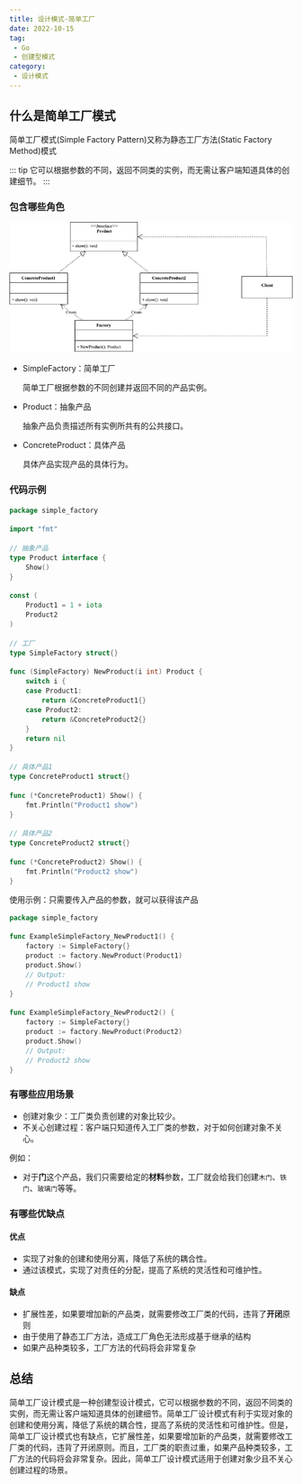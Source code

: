 ```yaml
---
title: 设计模式-简单工厂
date: 2022-10-15
tag:
 - Go
 - 创建型模式
category:
 - 设计模式
---
```


<!-- more -->

## 什么是简单工厂模式

简单工厂模式(Simple Factory Pattern)又称为静态工厂方法(Static Factory Method)模式

::: tip
它可以根据参数的不同，返回不同类的实例，而无需让客户端知道具体的创建细节。
:::

### 包含哪些角色

![simple-factory](../images/simple-factory.png)

- SimpleFactory：简单工厂

  简单工厂根据参数的不同创建并返回不同的产品实例。

- Product：抽象产品

  抽象产品负责描述所有实例所共有的公共接口。

- ConcreteProduct：具体产品

  具体产品实现产品的具体行为。

### 代码示例

```go
package simple_factory

import "fmt"

// 抽象产品
type Product interface {
	Show()
}

const (
	Product1 = 1 + iota
	Product2
)

// 工厂
type SimpleFactory struct{}

func (SimpleFactory) NewProduct(i int) Product {
	switch i {
	case Product1:
		return &ConcreteProduct1{}
	case Product2:
		return &ConcreteProduct2{}
	}
	return nil
}

// 具体产品1
type ConcreteProduct1 struct{}

func (*ConcreteProduct1) Show() {
	fmt.Println("Product1 show")
}

// 具体产品2
type ConcreteProduct2 struct{}

func (*ConcreteProduct2) Show() {
	fmt.Println("Product2 show")
}
```

使用示例：只需要传入产品的参数，就可以获得该产品

```go
package simple_factory

func ExampleSimpleFactory_NewProduct1() {
	factory := SimpleFactory{}
	product := factory.NewProduct(Product1)
	product.Show()
	// Output:
	// Product1 show
}

func ExampleSimpleFactory_NewProduct2() {
	factory := SimpleFactory{}
	product := factory.NewProduct(Product2)
	product.Show()
	// Output:
	// Product2 show
}
```

### 有哪些应用场景

- 创建对象少：工厂类负责创建的对象比较少。
- 不关心创建过程：客户端只知道传入工厂类的参数，对于如何创建对象不关心。

例如：

- 对于**门**这个产品，我们只需要给定的**材料**参数，工厂就会给我们创建`木门`、`铁门`、`玻璃门`等等。

### 有哪些优缺点

#### 优点

- 实现了对象的创建和使用分离，降低了系统的耦合性。
- 通过该模式，实现了对责任的分配，提高了系统的灵活性和可维护性。

#### 缺点

- 扩展性差，如果要增加新的产品类，就需要修改工厂类的代码，违背了**开闭**原则
- 由于使用了静态工厂方法，造成工厂角色无法形成基于继承的结构
- 如果产品种类较多，工厂方法的代码将会非常复杂

## 总结

简单工厂设计模式是一种创建型设计模式，它可以根据参数的不同，返回不同类的实例，而无需让客户端知道具体的创建细节。简单工厂设计模式有利于实现对象的创建和使用分离，降低了系统的耦合性，提高了系统的灵活性和可维护性。但是，简单工厂设计模式也有缺点，它扩展性差，如果要增加新的产品类，就需要修改工厂类的代码，违背了开闭原则。而且，工厂类的职责过重，如果产品种类较多，工厂方法的代码将会非常复杂。因此，简单工厂设计模式适用于创建对象少且不关心创建过程的场景。
